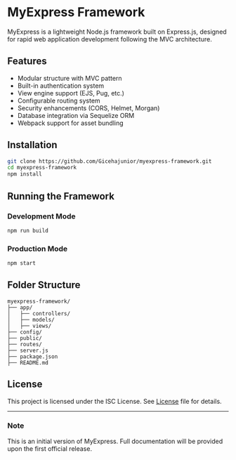 # MyExpress Framework

MyExpress is a lightweight Node.js framework built on Express.js, designed for rapid web application development following the MVC architecture.

## Features

* Modular structure with MVC pattern
* Built-in authentication system
* View engine support (EJS, Pug, etc.)
* Configurable routing system
* Security enhancements (CORS, Helmet, Morgan)
* Database integration via Sequelize ORM
* Webpack support for asset bundling

## Installation

```sh
git clone https://github.com/Gicehajunior/myexpress-framework.git
cd myexpress-framework
npm install
```

## Running the Framework

### Development Mode

```sh
npm run build
```

### Production Mode

```sh
npm start
```

## Folder Structure

```
myexpress-framework/
├── app/
│   ├── controllers/
│   ├── models/
│   ├── views/
├── config/
├── public/
├── routes/
├── server.js
├── package.json
├── README.md
```

## License

This project is licensed under the ISC License. See [License](https://github.com/Gicehajunior/myexpress-framework/blob/main/License) file for details.

---

### Note

This is an initial version of MyExpress. Full documentation will be provided upon the first official release.

